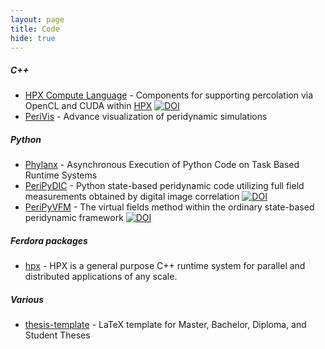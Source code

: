 ```yaml
---
layout: page
title: Code
hide: true
---
```

 
##### C++

* [HPX Compute Language](https://github.com/STEllAR-GROUP/hpxcl) - Components for supporting percolation via OpenCL and CUDA within [HPX](https://github.com/STEllAR-GROUP/hpx) [![DOI](https://zenodo.org/badge/13384046.svg)](https://zenodo.org/badge/latestdoi/13384046)
* [PeriVis](https://github.com/PeriVIS) - Advance visualization of peridynamic simulations

##### Python

* [Phylanx](https://github.com/STEllAR-GROUP/phylanx) - Asynchronous Execution of Python Code on Task Based Runtime Systems
* [PeriPyDIC](https://github.com/lm2-poly/PeriPyDIC) - Python state-based peridynamic code utilizing full field measurements obtained by digital image correlation 
[![DOI](https://zenodo.org/badge/46075533.svg)](https://zenodo.org/badge/latestdoi/46075533)
* [PeriPyVFM](https://github.com/lm2-poly/PeriPyVFM) - The virtual fields method within the ordinary state-based peridynamic framework 
[![DOI](https://zenodo.org/badge/93547069.svg)](https://zenodo.org/badge/latestdoi/93547069)


##### Ferdora packages

* [hpx](https://src.fedoraproject.org/rpms/hpx) - HPX is a general purpose C++ runtime system for parallel and distributed applications of any scale. 


##### Various

* [thesis-template](https://github.com/latextemplates/scientific-thesis-template) - LaTeX template for Master, Bachelor, Diploma, and Student Theses
